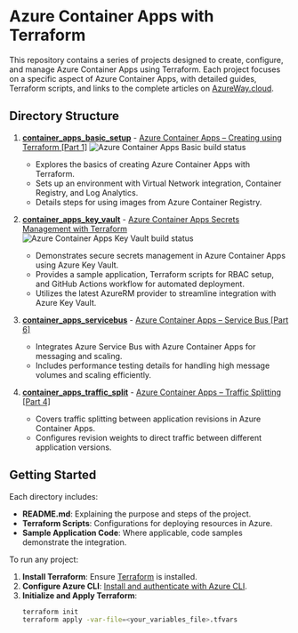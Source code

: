 
# Azure Container Apps with Terraform

This repository contains a series of projects designed to create, configure, and manage Azure Container Apps using Terraform. Each project focuses on a specific aspect of Azure Container Apps, with detailed guides, Terraform scripts, and links to the complete articles on [AzureWay.cloud](https://azureway.cloud).

## Directory Structure

1. **[container_apps_basic_setup](./container_apps_basic_setup)** - [Azure Container Apps – Creating using Terraform [Part 1]](https://azureway.cloud/azure-container-apps-creating-using-terraform-part-1/)
    ![Azure Container Apps Basic build status](https://img.shields.io/endpoint?url=https://raw.githubusercontent.com/wiki/azure-way/terraform-container-apps/AzureContainerApps-Basic.md)
   - Explores the basics of creating Azure Container Apps with Terraform.
   - Sets up an environment with Virtual Network integration, Container Registry, and Log Analytics.
   - Details steps for using images from Azure Container Registry.

2. **[container_apps_key_vault](./container_apps_key_vault)** - [Azure Container Apps Secrets Management with Terraform](https://azureway.cloud/azure-container-apps-secrets-by-terraform-part-7/)
    ![Azure Container Apps Key Vault build status](https://img.shields.io/endpoint?url=https://raw.githubusercontent.com/wiki/azure-way/terraform-container-apps/AzureContainerApps-KeyVault.md)
   - Demonstrates secure secrets management in Azure Container Apps using Azure Key Vault.
   - Provides a sample application, Terraform scripts for RBAC setup, and GitHub Actions workflow for automated deployment.
   - Utilizes the latest AzureRM provider to streamline integration with Azure Key Vault.

3. **[container_apps_servicebus](./container_apps_servicebus)** - [Azure Container Apps – Service Bus [Part 6]](https://azureway.cloud/azure-container-apps-service-bus-part-6/)
   - Integrates Azure Service Bus with Azure Container Apps for messaging and scaling.
   - Includes performance testing details for handling high message volumes and scaling efficiently.

4. **[container_apps_traffic_split](./container_apps_traffic_split)** - [Azure Container Apps – Traffic Splitting [Part 4]](https://azureway.cloud/azure-container-apps-traffic-splitting-part-4/)
   - Covers traffic splitting between application revisions in Azure Container Apps.
   - Configures revision weights to direct traffic between different application versions.

## Getting Started

Each directory includes:
- **README.md**: Explaining the purpose and steps of the project.
- **Terraform Scripts**: Configurations for deploying resources in Azure.
- **Sample Application Code**: Where applicable, code samples demonstrate the integration.

To run any project:
1. **Install Terraform**: Ensure [Terraform](https://www.terraform.io/downloads) is installed.
2. **Configure Azure CLI**: [Install and authenticate with Azure CLI](https://learn.microsoft.com/en-us/cli/azure/install-azure-cli).
3. **Initialize and Apply Terraform**:
   ```bash
   terraform init
   terraform apply -var-file=<your_variables_file>.tfvars
   ```